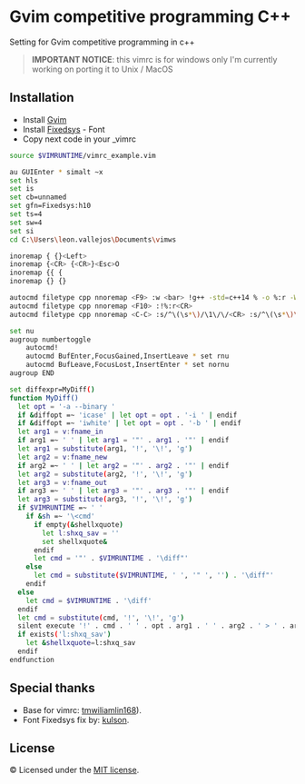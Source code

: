 # Gvim competitive programming C++

Setting for Gvim competitive programming in c++

> **IMPORTANT NOTICE**: this vimrc is for windows only
> I'm currently working on porting it to Unix / MacOS

## Installation

- Install [Gvim](https://www.vim.org/download.php)
- Install [Fixedsys](https://github.com/kulson/William-Lin-Font) - Font
- Copy next code in your _vimrc

```sh
source $VIMRUNTIME/vimrc_example.vim

au GUIEnter * simalt ~x
set hls
set is
set cb=unnamed
set gfn=Fixedsys:h10
set ts=4
set sw=4
set si
cd C:\Users\leon.vallejos\Documents\vimws

inoremap { {}<Left>
inoremap {<CR> {<CR>}<Esc>O
inoremap {{ {
inoremap {} {}

autocmd filetype cpp nnoremap <F9> :w <bar> !g++ -std=c++14 % -o %:r -Wl,--stack,268435456<CR>
autocmd filetype cpp nnoremap <F10> :!%:r<CR>
autocmd filetype cpp nnoremap <C-C> :s/^\(\s*\)/\1\/\/<CR> :s/^\(\s*\)\/\/\/\//\1<CR> $

set nu
augroup numbertoggle
    autocmd!
    autocmd BufEnter,FocusGained,InsertLeave * set rnu
    autocmd BufLeave,FocusLost,InsertEnter * set nornu
augroup END

set diffexpr=MyDiff()
function MyDiff()
  let opt = '-a --binary '
  if &diffopt =~ 'icase' | let opt = opt . '-i ' | endif
  if &diffopt =~ 'iwhite' | let opt = opt . '-b ' | endif
  let arg1 = v:fname_in
  if arg1 =~ ' ' | let arg1 = '"' . arg1 . '"' | endif
  let arg1 = substitute(arg1, '!', '\!', 'g')
  let arg2 = v:fname_new
  if arg2 =~ ' ' | let arg2 = '"' . arg2 . '"' | endif
  let arg2 = substitute(arg2, '!', '\!', 'g')
  let arg3 = v:fname_out
  if arg3 =~ ' ' | let arg3 = '"' . arg3 . '"' | endif
  let arg3 = substitute(arg3, '!', '\!', 'g')
  if $VIMRUNTIME =~ ' '
    if &sh =~ '\<cmd'
      if empty(&shellxquote)
        let l:shxq_sav = ''
        set shellxquote&
      endif
      let cmd = '"' . $VIMRUNTIME . '\diff"'
    else
      let cmd = substitute($VIMRUNTIME, ' ', '" ', '') . '\diff"'
    endif
  else
    let cmd = $VIMRUNTIME . '\diff'
  endif
  let cmd = substitute(cmd, '!', '\!', 'g')
  silent execute '!' . cmd . ' ' . opt . arg1 . ' ' . arg2 . ' > ' . arg3
  if exists('l:shxq_sav')
    let &shellxquote=l:shxq_sav
  endif
endfunction
```

## Special thanks

- Base for vimrc: [tmwiliamlin168](https://github.com/tmwilliamlin168)).
- Font Fixedsys fix by:  [kulson](https://github.com/kulson).

## License

© Licensed under the [MIT license](LICENSE.txt).
